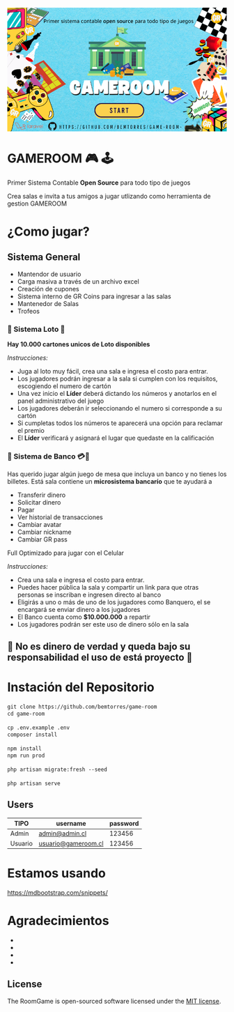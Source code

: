 <p align="center"><a href="https://bemtorres.win" target="_blank"><img src="https://raw.githubusercontent.com/bemtorres/game-room/develop/public/background_gameroom.png" width="600"></a></p>


# GAMEROOM 🎮 🕹️
Primer Sistema Contable <strong>Open Source</strong> para todo tipo de juegos

Crea salas e invita a tus amigos a jugar utlizando como herramienta de gestion GAMEROOM

# ¿Como jugar?

## Sistema General

- Mantendor de usuario
- Carga masiva a través de un archivo excel
- Creación de cupones
- Sistema interno de GR Coins para ingresar a las salas
- Mantenedor de Salas
- Trofeos

### 🪪 Sistema Loto 📇

**Hay 10.000 cartones unicos de Loto disponibles**

*Instrucciones:*
- Juga al loto muy fácil, crea una sala e ingresa el costo para entrar.
- Los jugadores podrán ingresar a la sala si cumplen con los requisitos, escogiendo el numero de cartón
- Una vez inicio el **Líder** deberá dictando los números y anotarlos en el panel administrativo del juego
- Los jugadores deberán ir seleccionando el numero si corresponde a su cartón
- Si cumpletas todos los números te aparecerá una opción para reclamar el premio
- El **Líder** verificará y
asignará el lugar que quedaste en la calificación

### 🏦 Sistema de Banco 💳💱

Has querido jugar algún juego de mesa que incluya un banco y no tienes los billetes. Está sala contiene un **microsistema bancarío** que te ayudará a
 - Transferir dinero
 - Solicitar dinero
 - Pagar
 - Ver historial de transacciones
 - Cambiar avatar
 - Cambiar nickname
 - Cambiar GR pass

Full Optimizado para jugar con el Celular

*Instrucciones:*
- Crea una sala e ingresa el costo para entrar.
- Puedes hacer pública la sala y compartir un link para que otras personas se inscriban e ingresen directo al banco
- Eligirás a uno o más de uno de los jugadores como Banquero, el se encargará se enviar dinero a los jugadores
- El Banco cuenta como **$10.000.000** a repartir
- Los jugadores podrán ser este uso de dinero sólo en la sala


## 👀 No es dinero de verdad y queda bajo su responsabilidad el uso de está proyecto 👀


# Instación del Repositorio

```shell
git clone https://github.com/bemtorres/game-room
cd game-room

cp .env.example .env
composer install

npm install
npm run prod

php artisan migrate:fresh --seed

php artisan serve
```

## Users

| TIPO  | username  | password  |
|---|---|---|
| Admin  | admin@admin.cl  | 123456  |
| Usuario  | usuario@gameroom.cl | 123456 |


# Estamos usando
https://mdbootstrap.com/snippets/

# Agradecimientos

-
-
-
-


## License

The RoomGame is open-sourced software licensed under the [MIT license](https://opensource.org/licenses/MIT).
